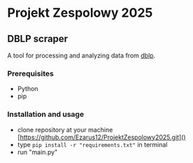 # Projekt Zespolowy 2025
## DBLP scraper

A tool for processing and analyzing data from
[dblp](https://dblp.org).

### Prerequisites
- Python
- pip

### Installation and usage
 - clone repository at your machine [https://github.com/Ezarus12/ProjektZespolowy2025.git]()
 - type ```pip install -r "requirements.txt"``` in terminal
 - run "main.py"